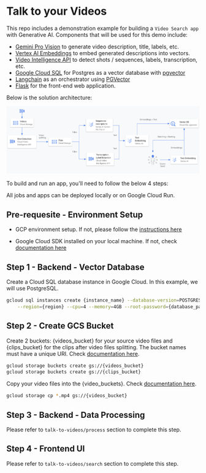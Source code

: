 # Talk to your Videos

This repo includes a demonstration example for building a `Video Search app` with Generative AI. Components that will be used for this demo include:

 - [Gemini Pro Vision](https://cloud.google.com/vertex-ai/docs/generative-ai/multimodal/overview) to generate video description, title, labels, etc.
 - [Vertex AI Embeddings](https://cloud.google.com/vertex-ai/docs/generative-ai/embeddings/get-text-embeddings) to embed generated descriptions into vectors.
 - [Video Intelligence API](https://cloud.google.com/video-intelligence/docs) to detect shots / sequences, labels, transcription, etc.
 - [Google Cloud SQL](https://cloud.google.com/sql/docs/postgres) for Postgres as a vector database with [pgvector](https://github.com/pgvector/pgvector)
 - [Langchain](https://python.langchain.com/docs/get_started/introduction) as an orchestrator using [PGVector](https://python.langchain.com/docs/integrations/vectorstores/pgvector)
 - [Flask](https://flask.palletsprojects.com/en/3.0.x/) for the front-end web application.

 Below is the solution architecture:

 ![Video Search Architecture](assets/architecture.png "Video Search Architecture")

To build and run an app, you'll need to follow the below 4 steps:

All jobs and apps can be deployed locally or on Google Cloud Run. 


## Pre-requesite - Environment Setup

- GCP environment setup. If not, please follow the [instructions here](https://github.com/asayed82/aiapps/blob/main/SETUP.md)

- Google Cloud SDK installed on your local machine. If not, check [documentation here](https://cloud.google.com/sdk/docs/install)

## Step 1 - Backend - Vector Database

Create a Cloud SQL database instance in Google Cloud. In this example, we will use PostgreSQL.

```bash
gcloud sql instances create {instance_name} --database-version=POSTGRES_15 \
    --region={region} --cpu=4 --memory=4GB --root-password={database_password}
```

## Step 2 - Create GCS Bucket

Create 2 buckets: {videos_bucket} for your source video files and {clips_bucket} for the clips after video files splitting. The bucket names must have a unique URI. Check [documentation here](https://cloud.google.com/sdk/gcloud/reference/storage/buckets/create).

```bash
gcloud storage buckets create gs://{videos_bucket}
gcloud storage buckets create gs://{clips_bucket}
```

Copy your video files into the {video_buckets}. Check [documentation here](https://cloud.google.com/sdk/gcloud/reference/storage/cp).

```bash
gcloud storage cp *.mp4 gs://{videos_bucket}
```

## Step 3 - Backend - Data Processing

Please refer to `talk-to-videos/process` section to complete this step. 
 

## Step 4 - Frontend UI

Please refer to `talk-to-videos/search` section to complete this step. 


